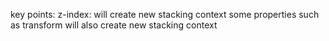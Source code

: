key points:
z-index: will create new stacking context
some properties such as transform will also create new stacking context

